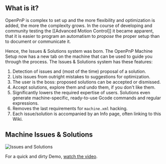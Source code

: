 ## What is it?
OpenPnP is complex to set up and the more flexibility and optimization is added, the more the complexity grows. In the course of developing and community testing the [[Advanced Motion Control]] it became apparent, that it is easier to program an automatism to _propose_ the proper setup than to document or communicate it.

Hence, the Issues & Solutions system was born. The OpenPnP Machine Setup now has a new tab on the machine that can be used to guide you through the process. The Issues & Solutions system has these features:

1. Detection of issues and (most of the time) proposal of a solution.
2. Lists issues from outright mistakes to suggestions for optimization.
3. The user is the boss: proposed solutions can be accepted or dismissed.
4. Accept solutions, explore them and undo them, if you don't like them.
5. Significantly lowers the required expertise of users. Solutions even generate machine-specific, ready-to-use Gcode commands and regular expressions.
6. Removes the last requirements for `machine.xml` hacking.
7. Each issue/solution is accompanied by an Info page, often linking to this Wiki.

## Machine Issues & Solutions

![Issues and Solutions](https://user-images.githubusercontent.com/9963310/97119015-c611c880-170d-11eb-93d4-fa91e353eb26.png)

For a quick and dirty Demo, [watch the video](https://youtu.be/VVaZo6BfhOM).



 

